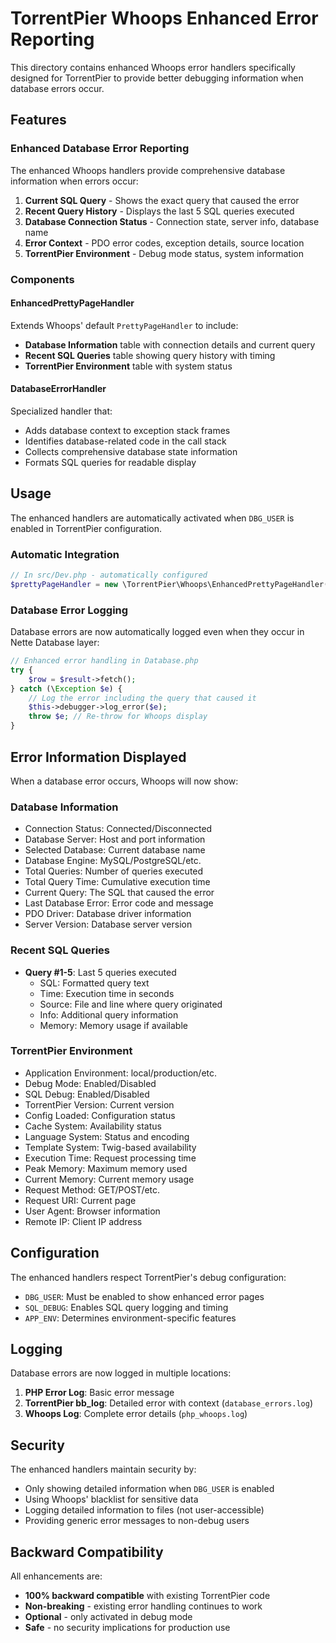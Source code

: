 # TorrentPier Whoops Enhanced Error Reporting

This directory contains enhanced Whoops error handlers specifically designed for TorrentPier to provide better debugging information when database errors occur.

## Features

### Enhanced Database Error Reporting

The enhanced Whoops handlers provide comprehensive database information when errors occur:

1. **Current SQL Query** - Shows the exact query that caused the error
2. **Recent Query History** - Displays the last 5 SQL queries executed
3. **Database Connection Status** - Connection state, server info, database name
4. **Error Context** - PDO error codes, exception details, source location
5. **TorrentPier Environment** - Debug mode status, system information

### Components

#### EnhancedPrettyPageHandler

Extends Whoops' default `PrettyPageHandler` to include:
- **Database Information** table with connection details and current query
- **Recent SQL Queries** table showing query history with timing
- **TorrentPier Environment** table with system status

#### DatabaseErrorHandler

Specialized handler that:
- Adds database context to exception stack frames
- Identifies database-related code in the call stack
- Collects comprehensive database state information
- Formats SQL queries for readable display

## Usage

The enhanced handlers are automatically activated when `DBG_USER` is enabled in TorrentPier configuration.

### Automatic Integration

```php
// In src/Dev.php - automatically configured
$prettyPageHandler = new \TorrentPier\Whoops\EnhancedPrettyPageHandler();
```

### Database Error Logging

Database errors are now automatically logged even when they occur in Nette Database layer:

```php
// Enhanced error handling in Database.php
try {
    $row = $result->fetch();
} catch (\Exception $e) {
    // Log the error including the query that caused it
    $this->debugger->log_error($e);
    throw $e; // Re-throw for Whoops display
}
```

## Error Information Displayed

When a database error occurs, Whoops will now show:

### Database Information
- Connection Status: Connected/Disconnected
- Database Server: Host and port information
- Selected Database: Current database name
- Database Engine: MySQL/PostgreSQL/etc.
- Total Queries: Number of queries executed
- Total Query Time: Cumulative execution time
- Current Query: The SQL that caused the error
- Last Database Error: Error code and message
- PDO Driver: Database driver information
- Server Version: Database server version

### Recent SQL Queries
- **Query #1-5**: Last 5 queries executed
  - SQL: Formatted query text
  - Time: Execution time in seconds
  - Source: File and line where query originated
  - Info: Additional query information
  - Memory: Memory usage if available

### TorrentPier Environment
- Application Environment: local/production/etc.
- Debug Mode: Enabled/Disabled
- SQL Debug: Enabled/Disabled
- TorrentPier Version: Current version
- Config Loaded: Configuration status
- Cache System: Availability status
- Language System: Status and encoding
- Template System: Twig-based availability
- Execution Time: Request processing time
- Peak Memory: Maximum memory used
- Current Memory: Current memory usage
- Request Method: GET/POST/etc.
- Request URI: Current page
- User Agent: Browser information
- Remote IP: Client IP address

## Configuration

The enhanced handlers respect TorrentPier's debug configuration:

- `DBG_USER`: Must be enabled to show enhanced error pages
- `SQL_DEBUG`: Enables SQL query logging and timing
- `APP_ENV`: Determines environment-specific features

## Logging

Database errors are now logged in multiple locations:

1. **PHP Error Log**: Basic error message
2. **TorrentPier bb_log**: Detailed error with context (`database_errors.log`)
3. **Whoops Log**: Complete error details (`php_whoops.log`)

## Security

The enhanced handlers maintain security by:
- Only showing detailed information when `DBG_USER` is enabled
- Using Whoops' blacklist for sensitive data
- Logging detailed information to files (not user-accessible)
- Providing generic error messages to non-debug users

## Backward Compatibility

All enhancements are:
- **100% backward compatible** with existing TorrentPier code
- **Non-breaking** - existing error handling continues to work
- **Optional** - only activated in debug mode
- **Safe** - no security implications for production use